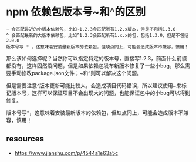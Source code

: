 # npm 依赖包版本号~和^的区别

~~~
~ 会匹配最近的小版本依赖包，比如~1.2.3会匹配所有1.2.x版本，但是不包括1.3.0
^ 会匹配最新的大版本依赖包，比如^1.2.3会匹配所有1.x.x的包，包括1.3.0，但是不包括2.0.0
版本号写 * ，这意味着安装最新版本的依赖包，但缺点同上，可能会造成版本不兼容，慎用！
~~~

那么该如何选择呢？当然你可以指定特定的版本号，直接写1.2.3，前面什么前缀都没有，这样固然没问题，但是如果依赖包发布新版本修复了一些小bug，那么需要手动修改package.json文件；~和^则可以解决这个问题。

但是需要注意^版本更新可能比较大，会造成项目代码错误，所以建议使用~来标记版本号，这样可以保证项目不会出现大的问题，也能保证包中的小bug可以得到修复。

版本号写*，这意味着安装最新版本的依赖包，但缺点同上，可能会造成版本不兼容，慎用！

## resources
- https://www.jianshu.com/p/4544a1e63a5c
